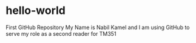 # hello-world
First GitHub Repository
My Name is Nabil Kamel and I am using GitHub to serve my role as a second reader for TM351
